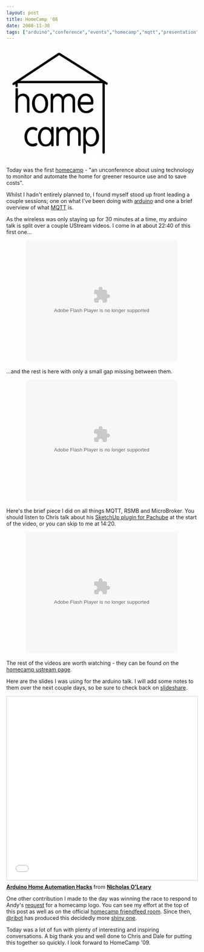 ```yaml
---
layout: post
title: HomeCamp '08
date: 2008-11-30
tags: ["arduino","conference","events","homecamp","mqtt","presentation"]
---
```


![](/blog/content/2008/11/hc-284x300.png "HomeCamp")

Today was the first [homecamp](http://homecamp.pbwiki.com/) - "an unconference about using technology to monitor and automate the home for greener resource use and to save costs".

Whilst I hadn't entirely planned to, I found myself stood up front leading a couple sessions; one on what I've been doing with [arduino](http://knolleary.net/tag/arduino) and one a brief overview of what [MQTT](http://mqtt.org) is.

<!--more-->

As the wireless was only staying up for 30 minutes at a time, my arduino talk is split over a couple UStream videos. I come in at about 22:40 of this first one...

<div style="text-align: center"><embed flashvars="autoplay=false" width="400" height="320" allowfullscreen="true" allowscriptaccess="always" src="http://www.ustream.tv/flash/video/904417" type="application/x-shockwave-flash" /></div>

...and the rest is here with only a small gap missing between them.

<div style="text-align: center"><embed flashvars="autoplay=false" width="400" height="320" allowfullscreen="true" allowscriptaccess="always" src="http://www.ustream.tv/flash/video/904470" type="application/x-shockwave-flash" /></div>

Here's the brief piece I did on all things MQTT, RSMB and MicroBroker. You should listen to Chris talk about his [SketchUp plugin for Pachube](http://sketchup.pachube.com/) at the start of the video, or you can skip to me at 14:20.

<div style="text-align: center"><embed flashvars="autoplay=false" width="400" height="320" allowfullscreen="true" allowscriptaccess="always" src="http://www.ustream.tv/flash/video/904595" type="application/x-shockwave-flash" /></div>

The rest of the videos are worth watching - they can be found on the [homecamp ustream page](http://www.ustream.tv/channel/homecamp).

Here are the slides I was using for the arduino talk. I will add some notes to them over the next couple days, so be sure to check back on [slideshare](http://www.slideshare.net/knolleary/arduino-home-automation-hacks-presentation).

<iframe src="//www.slideshare.net/slideshow/embed_code/key/3fptLdjFhWGfh5" width="595" height="485" frameborder="0" marginwidth="0" marginheight="0" scrolling="no" style="border:1px solid #CCC; border-width:1px; margin-bottom:5px; max-width: 100%;" allowfullscreen> </iframe> <div style="margin-bottom:5px"> <strong> <a href="//www.slideshare.net/knolleary/arduino-home-automation-hacks-presentation" title="Arduino Home Automation Hacks" target="_blank">Arduino Home Automation Hacks</a> </strong> from <strong><a href="https://www.slideshare.net/knolleary" target="_blank">Nicholas O&#x27;Leary</a></strong> </div>

One other contribution I made to the day was winning the race to respond to Andy's [request](http://twitter.com/andypiper/status/1029495958) for a homecamp logo. You can see my effort at the top of this post as well as on the official [homecamp friendfeed room](http://friendfeed.com/rooms/homecamp). Since then, [@ribot](http://twitter.com/ribot) has produced this decidedly more [shiny one](http://ribot.co.uk/wp-content/uploads/2008/11/homecamp.png).

Today was a lot of fun with plenty of interesting and inspiring conversations. A big thank you and well done to Chris and Dale for putting this together so quickly. I look forward to HomeCamp '09.
